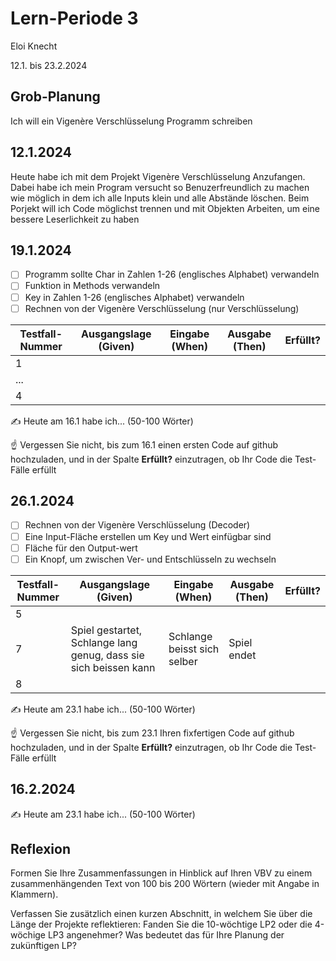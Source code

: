 # Lern-Periode 3

Eloi Knecht

12.1. bis 23.2.2024

## Grob-Planung

Ich will ein Vigenère Verschlüsselung Programm schreiben

## 12.1.2024

Heute habe ich mit dem Projekt Vigenère Verschlüsselung Anzufangen.
Dabei habe ich mein Program versucht so Benuzerfreundlich zu machen wie möglich in dem ich alle Inputs klein und alle Abstände löschen. Beim Porjekt will ich Code möglichst trennen und mit Objekten Arbeiten, um eine bessere Leserlichkeit zu haben
## 19.1.2024

- [ ] Programm sollte Char in Zahlen 1-26 (englisches Alphabet) verwandeln
- [ ] Funktion in Methods verwandeln
- [ ] Key in Zahlen 1-26 (englisches Alphabet) verwandeln
- [ ] Rechnen von der Vigenère Verschlüsselung (nur Verschlüsselung)

| Testfall-Nummer | Ausgangslage (Given) | Eingabe (When) | Ausgabe (Then) | Erfüllt? |
| --------------- | -------------------- | -------------- | -------------- | -------- |
| 1               |                      |                |                |          |
| ...             |                      |                |                |          |
| 4               |                      |                |                |          |

✍️ Heute am 16.1 habe ich... (50-100 Wörter)

☝️ Vergessen Sie nicht, bis zum 16.1 einen ersten Code auf github hochzuladen, und in der Spalte **Erfüllt?** einzutragen, ob Ihr Code die Test-Fälle erfüllt

## 26.1.2024

- [ ] Rechnen von der Vigenère Verschlüsselung (Decoder)
- [ ] Eine Input-Fläche erstellen um Key und Wert einfügbar sind
- [ ] Fläche für den Output-wert
- [ ] Ein Knopf, um zwischen Ver- und Entschlüsseln zu wechseln

| Testfall-Nummer | Ausgangslage (Given)                                         | Eingabe (When)              | Ausgabe (Then) | Erfüllt? |
| --------------- | ------------------------------------------------------------ | --------------------------- | -------------- | -------- |
| 5               |                                                              |                             |                |          |
| 7               | Spiel gestartet, Schlange lang genug, dass sie sich beissen kann | Schlange beisst sich selber | Spiel endet    |          |
| 8               |                                                              |                             |                |          |

✍️ Heute am 23.1 habe ich... (50-100 Wörter)

☝️ Vergessen Sie nicht, bis zum 23.1 Ihren fixfertigen Code auf github hochzuladen, und in der Spalte **Erfüllt?** einzutragen, ob Ihr Code die Test-Fälle erfüllt

## 16.2.2024

✍️ Heute am 23.1 habe ich... (50-100 Wörter)

## Reflexion

Formen Sie Ihre Zusammenfassungen in Hinblick auf Ihren VBV zu einem zusammenhängenden Text von 100 bis 200 Wörtern (wieder mit Angabe in Klammern).

Verfassen Sie zusätzlich einen kurzen Abschnitt, in welchem Sie über die Länge der Projekte reflektieren: Fanden Sie die 10-wöchtige LP2 oder die 4-wöchige LP3 angenehmer? Was bedeutet das für Ihre Planung der zukünftigen LP?
